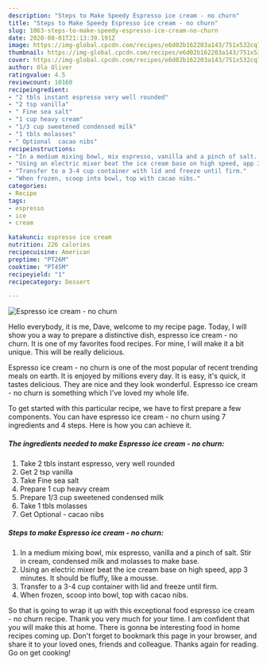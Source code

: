 ```yaml
---
description: "Steps to Make Speedy Espresso ice cream - no churn"
title: "Steps to Make Speedy Espresso ice cream - no churn"
slug: 1063-steps-to-make-speedy-espresso-ice-cream-no-churn
date: 2020-08-01T21:13:39.191Z
image: https://img-global.cpcdn.com/recipes/e6d02b162203a143/751x532cq70/espresso-ice-cream-no-churn-recipe-main-photo.jpg
thumbnail: https://img-global.cpcdn.com/recipes/e6d02b162203a143/751x532cq70/espresso-ice-cream-no-churn-recipe-main-photo.jpg
cover: https://img-global.cpcdn.com/recipes/e6d02b162203a143/751x532cq70/espresso-ice-cream-no-churn-recipe-main-photo.jpg
author: Ola Oliver
ratingvalue: 4.5
reviewcount: 10160
recipeingredient:
- "2 tbls instant espresso very well rounded"
- "2 tsp vanilla"
- " Fine sea salt"
- "1 cup heavy cream"
- "1/3 cup sweetened condensed milk"
- "1 tbls molasses"
- " Optional  cacao nibs"
recipeinstructions:
- "In a medium mixing bowl, mix espresso, vanilla and a pinch of salt. Stir in cream, condensed milk and molasses to make base."
- "Using an electric mixer beat the ice cream base on high speed, app 3 minutes. It should be fluffy, like a mousse."
- "Transfer to a 3-4 cup container with lid and freeze until firm."
- "When frozen, scoop into bowl, top with cacao nibs."
categories:
- Recipe
tags:
- espresso
- ice
- cream

katakunci: espresso ice cream 
nutrition: 226 calories
recipecuisine: American
preptime: "PT26M"
cooktime: "PT45M"
recipeyield: "1"
recipecategory: Dessert

---
```



![Espresso ice cream - no churn](https://img-global.cpcdn.com/recipes/e6d02b162203a143/751x532cq70/espresso-ice-cream-no-churn-recipe-main-photo.jpg)

Hello everybody, it is me, Dave, welcome to my recipe page. Today, I will show you a way to prepare a distinctive dish, espresso ice cream - no churn. It is one of my favorites food recipes. For mine, I will make it a bit unique. This will be really delicious.

Espresso ice cream - no churn is one of the most popular of recent trending meals on earth. It is enjoyed by millions every day. It is easy, it's quick, it tastes delicious. They are nice and they look wonderful. Espresso ice cream - no churn is something which I've loved my whole life.




To get started with this particular recipe, we have to first prepare a few components. You can have espresso ice cream - no churn using 7 ingredients and 4 steps. Here is how you can achieve it.

<!--inarticleads1-->

##### The ingredients needed to make Espresso ice cream - no churn:

1. Take 2 tbls instant espresso, very well rounded
1. Get 2 tsp vanilla
1. Take  Fine sea salt
1. Prepare 1 cup heavy cream
1. Prepare 1/3 cup sweetened condensed milk
1. Take 1 tbls molasses
1. Get  Optional - cacao nibs




<!--inarticleads2-->

##### Steps to make Espresso ice cream - no churn:

1. In a medium mixing bowl, mix espresso, vanilla and a pinch of salt. Stir in cream, condensed milk and molasses to make base.
1. Using an electric mixer beat the ice cream base on high speed, app 3 minutes. It should be fluffy, like a mousse.
1. Transfer to a 3-4 cup container with lid and freeze until firm.
1. When frozen, scoop into bowl, top with cacao nibs.




So that is going to wrap it up with this exceptional food espresso ice cream - no churn recipe. Thank you very much for your time. I am confident that you will make this at home. There is gonna be interesting food in home recipes coming up. Don't forget to bookmark this page in your browser, and share it to your loved ones, friends and colleague. Thanks again for reading. Go on get cooking!
